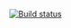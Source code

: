 [![Build status](https://ci.appveyor.com/api/projects/status/31preg1cy7q0b53r/branch/main?svg=true)](https://ci.appveyor.com/project/JuliyaSalam/ci4/branch/main)